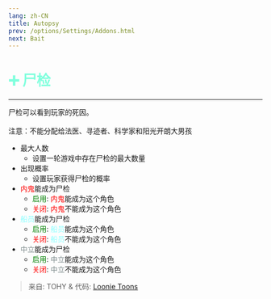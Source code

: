 ```yaml
---
lang: zh-CN
title: Autopsy
prev: /options/Settings/Addons.html
next: Bait
---
```


# <font color=#80ffdd>➕ <b>尸检</b></font> <Badge text="帮助类" type="tip" vertical="middle"/>
---

尸检可以看到玩家的死因。<br><br>
注意：不能分配给法医、寻迹者、科学家和阳光开朗大男孩

* 最大人数
  * 设置一轮游戏中存在尸检的最大数量
* 出现概率
  * 设置玩家获得尸检的概率
* <font color=red>内鬼</font>能成为尸检
  * <font color=green>启用</font>: <font color=red>内鬼</font>能成为这个角色
  * <font color=red>关闭</font>: <font color=red>内鬼</font>不能成为这个角色
* <font color=#8cffff>船员</font>能成为尸检
  * <font color=green>启用</font>: <font color=#8cffff>船员</font>能成为这个角色
  * <font color=red>关闭</font>: <font color=#8cffff>船员</font>不能成为这个角色
* <font color=#7f8c8d>中立</font>能成为尸检
  * <font color=green>启用</font>: <font color=#7f8c8d>中立</font>能成为这个角色
  * <font color=red>关闭</font>: <font color=#7f8c8d>中立</font>不能成为这个角色

> 来自: TOHY & 代码: [Loonie Toons](https://github.com/Loonie-Toons)
